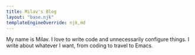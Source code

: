 ```yaml
---
title: Milav's Blog
layout: "base.njk"
templateEngineOverride: njk,md
---
```


My name is Milav. I love to write code and unnecessarily configure things.
I write about whatever I want, from coding to travel to Emacs. 
